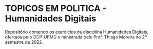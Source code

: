 # TOPICOS EM POLITICA - Humanidades Digitais
Repositório contendo os exercícios da disciplina Humanidades Digitais, ofertada pelo DCP-UFMG e ministrada pelo Prof. Thiago Moreira no 2º semestre de 2022.
